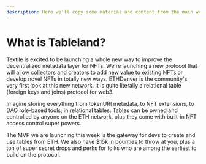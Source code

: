 ```yaml
---
description: Here we'll copy some material and content from the main website.s
---
```


# What is Tableland?

Textile is excited to be launching a whole new way to improve the decentralized metadata layer for NFTs. We're launching a new protocol that will allow collectors and creators to add new value to existing NFTs or develop novel NFTs in totally new ways. ETHDenver is the community's very first look at this new network. It is quite literally a relational table (foreign keys and joins) protocol for web3.

Imagine storing everything from tokenURI metadata, to NFT extensions, to DAO role-based tools, in relational tables. Tables can be owned and controlled by anyone on the ETH network, plus they come with built-in NFT access control super powers.

The MVP we are launching this week is the gateway for devs to create and use tables from ETH. We also have $15k in bounties to throw at you, plus a ton of super secret drops and perks for folks who are among the earliest to build on the protocol.
